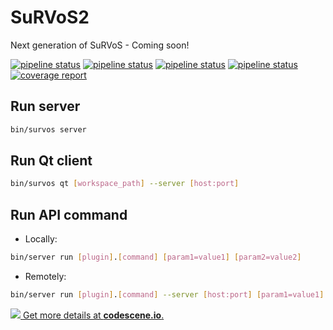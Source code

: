 # SuRVoS2
Next generation of SuRVoS - Coming soon!

[![pipeline status](https://gitlab.diamond.ac.uk/data-analysis/imaging/SuRVoS2/badges/master/pipeline.svg?job=linux-build&key_text=Linux+build)](https://gitlab.diamond.ac.uk/data-analysis/imaging/SuRVoS2/-/commits/master) [![pipeline status](https://gitlab.diamond.ac.uk/data-analysis/imaging/SuRVoS2/badges/master/pipeline.svg?job=linux-test&key_text=Linux+tests)](https://gitlab.diamond.ac.uk/data-analysis/imaging/SuRVoS2/-/commits/master) [![pipeline status](https://gitlab.diamond.ac.uk/data-analysis/imaging/SuRVoS2/badges/master/pipeline.svg?job=windows-build&key_text=Windows+build&key_width=100)](https://gitlab.diamond.ac.uk/data-analysis/imaging/SuRVoS2/-/commits/master) [![pipeline status](https://gitlab.diamond.ac.uk/data-analysis/imaging/SuRVoS2/badges/master/pipeline.svg?job=windows-test&key_text=Windows+tests&key_width=100)](https://gitlab.diamond.ac.uk/data-analysis/imaging/SuRVoS2/-/commits/master)[![coverage report](https://gitlab.diamond.ac.uk/data-analysis/imaging/SuRVoS2/badges/master/coverage.svg)](https://gitlab.diamond.ac.uk/data-analysis/imaging/SuRVoS2/-/commits/master)

## Run server

```bash
bin/survos server
```

## Run Qt client

```bash
bin/survos qt [workspace_path] --server [host:port]
```

## Run API command

- Locally:

```bash
bin/server run [plugin].[command] [param1=value1] [param2=value2]
```

- Remotely:

```bash
bin/server run [plugin].[command] --server [host:port] [param1=value1] [param2=value2]
```

[![](https://codescene.io/projects/3732/status.svg) Get more details at **codescene.io**.](https://codescene.io/projects/3732/jobs/latest-successful/results)
